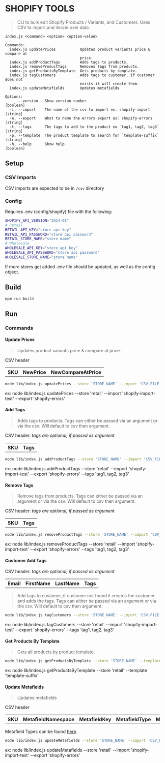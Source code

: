 # SHOPIFY TOOLS

> CLI to bulk edit Shopify Products / Variants, and Customers. Uses CSV to import and iterate over data.

```
index.js <command> <option> <option-value>

Commands:
  index.js updatePrices           Updates product variants price & compare at
                                  price.
  index.js addProductTags         Adds tags to products.
  index.js removeProductTags      Removes tags from products.
  index.js getProductsByTemplate  Gets products by template.
  index.js tagCustomers           Adds tags to customer, if customer does not
                                  exists it will create them.
  index.js updateMetafields       Updates metafields

Options:
      --version   Show version number                                  [boolean]
  -i, --import    The name of the csv to import ex: shopify-import      [string]
  -e, --export    What to name the errors export ex: shopify-errors     [string]
  -t, --tags      The tags to add to the product ex `tag1, tag2, tag3`  [string]
  -p, --template  The product template to search for `template-suffix`  [string]
  -h, --help      Show help                                            [boolean]
```

## Setup

### CSV Imports

CSV imports are expected to be in `/csv` directory

### Config

Requires .env (config/shopify) file with the following:

```bash
SHOPIFY_API_VERSION="2024-01"
# Retail
RETAIL_API_KEY="store api key"
RETAIL_API_PASSWORD="store api password"
RETAIL_STORE_NAME="store name"
# Wholesale
WHOLESALE_API_KEY="store api key"
WHOLESALE_API_PASSWORD="store api password"
WHOLESALE_STORE_NAME="store name"
```

If more stores get added .env file should be updated, as well as the config object.

## Build

```bash
npm run build
```

## Run

### Commands

#### Update Prices

> Updates product variants price & compare at price.

CSV header

<table>
  <tr>
    <th>SKU</th>
    <th>NewPrice</th>
    <th>NewCompareAtPrice</th>
  </tr>
</table>

```bash
node lib/index.js updatePrices --store 'STORE_NAME' --import 'CSV_FILE_TO_IMPORT' --export 'CSV_FILE_TO_EXPORT_ERRORS'
```

ex: node lib/index.js updatePrices --store 'retail' --import 'shopify-import-test' --export 'shopify-errors'

#### Add Tags

> Adds tags to products. Tags can either be passed via an argument or via the csv. Will default to csv then argument.

CSV header: <em>tags are optional, if passed as argument</em>

<table>
  <tr>
    <th>SKU</th>
    <th>Tags</th>
  </tr>
</table>

```bash
node lib/index.js addProductTags --store 'STORE_NAME' --import 'CSV_FILE_TO_IMPORT' --export 'CSV_FILE_TO_EXPORT_ERRORS' --tags 'tag1, tag2, tag3'
```

ex: node lib/index.js addProductTags --store 'retail' --import 'shopify-import-test' --export 'shopify-errors' --tags 'tag1, tag2, tag3'

#### Remove Tags

> Remove tags from products. Tags can either be passed via an argument or via the csv. Will default to csv then argument.

CSV header: <em>tags are optional, if passed as argument</em>

<table>
  <tr>
    <th>SKU</th>
    <th>Tags</th>
  </tr>
</table>

```bash
node lib/index.js removeProductTags --store 'STORE_NAME' --import 'CSV_FILE_TO_IMPORT' --export 'CSV_FILE_TO_EXPORT_ERRORS' --tags 'tag1, tag2, tag3'
```

ex: node lib/index.js removeProductTags --store 'retail' --import 'shopify-import-test' --export 'shopify-errors' --tags 'tag1, tag2, tag3'

#### Customer Add Tags

CSV header: <em>tags are optional, if passed as argument</em>

<table>
  <tr>
    <th>Email</th>
    <th>FirstName</th>
    <th>LastName</th>
    <th>Tags</th>
  </tr>
</table>

> Add tags to customer, if customer not found it creates the customer and adds the tags. Tags can either be passed via an argument or via the csv. Will default to csv then argument.

```bash
node lib/index.js tagCustomers --store 'STORE_NAME' --import 'CSV_FILE_TO_IMPORT' --export 'CSV_FILE_TO_EXPORT_ERRORS' --tags 'tag1, tag2, tag3'
```

ex: node lib/index.js tagCustomers --store 'retail' --import 'shopify-import-test' --export 'shopify-errors' --tags 'tag1, tag2, tag3'

#### Get Products By Template

> Gets all products by product template.

```bash
node lib/index.js getProductsByTemplate --store 'STORE_NAME' --template 'TEMPLATE_SUFFIX'
```

ex: node lib/index.js getProductsByTemplate --store 'retail' --template 'template-suffix'

#### Update Metafields

> Updates metafields

CSV header

<table>
  <tr>
    <th>SKU</th>
    <th>MetafieldNamespace</th>
    <th>MetafieldKey</th>
    <th>MetafieldType</th>
    <th>MetafieldValue</th>
  </tr>
</table>

Metafield Types can be found [here](https://shopify.dev/apps/metafields/definitions/types).

```bash
node lib/index.js updateMetafields --store 'STORE_NAME' --import 'CSV_FILE_TO_IMPORT' --export 'CSV_FILE_TO_EXPORT_ERRORS'
```

ex: node lib/index.js updateMetafields --store 'retail' --import 'shopify-import-test' --export 'shopify-errors'
